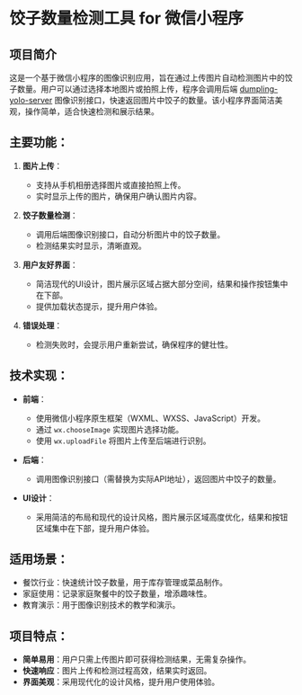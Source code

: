 # 饺子数量检测工具 for 微信小程序

## 项目简介

这是一个基于微信小程序的图像识别应用，旨在通过上传图片自动检测图片中的饺子数量。用户可以通过选择本地图片或拍照上传，程序会调用后端 [dumpling-yolo-server](https://github.com/xiaoxinpro/dumpling-yolo-server) 图像识别接口，快速返回图片中饺子的数量。该小程序界面简洁美观，操作简单，适合快速检测和展示结果。

## 主要功能：

1. **图片上传**：
   - 支持从手机相册选择图片或直接拍照上传。
   - 实时显示上传的图片，确保用户确认图片内容。

2. **饺子数量检测**：
   - 调用后端图像识别接口，自动分析图片中的饺子数量。
   - 检测结果实时显示，清晰直观。

3. **用户友好界面**：
   - 简洁现代的UI设计，图片展示区域占据大部分空间，结果和操作按钮集中在下部。
   - 提供加载状态提示，提升用户体验。

4. **错误处理**：
   - 检测失败时，会提示用户重新尝试，确保程序的健壮性。

## 技术实现：
- **前端**：
  - 使用微信小程序原生框架（WXML、WXSS、JavaScript）开发。
  - 通过 `wx.chooseImage` 实现图片选择功能。
  - 使用 `wx.uploadFile` 将图片上传至后端进行识别。

- **后端**：
  - 调用图像识别接口（需替换为实际API地址），返回图片中饺子的数量。

- **UI设计**：
  - 采用简洁的布局和现代的设计风格，图片展示区域高度优化，结果和按钮区域集中在下部，提升用户体验。

## 适用场景：
- 餐饮行业：快速统计饺子数量，用于库存管理或菜品制作。
- 家庭使用：记录家庭聚餐中的饺子数量，增添趣味性。
- 教育演示：用于图像识别技术的教学和演示。

## 项目特点：
- **简单易用**：用户只需上传图片即可获得检测结果，无需复杂操作。
- **快速响应**：图片上传和检测过程高效，结果实时返回。
- **界面美观**：采用现代化的设计风格，提升用户使用体验。
